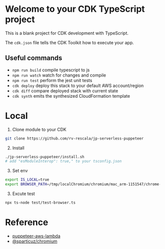 # Welcome to your CDK TypeScript project

This is a blank project for CDK development with TypeScript.

The `cdk.json` file tells the CDK Toolkit how to execute your app.

## Useful commands

* `npm run build`   compile typescript to js
* `npm run watch`   watch for changes and compile
* `npm run test`    perform the jest unit tests
* `cdk deploy`      deploy this stack to your default AWS account/region
* `cdk diff`        compare deployed stack with current state
* `cdk synth`       emits the synthesized CloudFormation template

# Local

1. Clone module to your CDK

```bash
git clone https://github.com/rv-rescala/jp-serverless-puppeteer
```

2. Install

```bash
./jp-serverless-puppeteer/install.sh
# add "esModuleInterop": true," to your tsconfig.json
```

3. Set env
```bash
export IS_LOCAL=true    
export BROWSER_PATH=/tmp/localChromium/chromium/mac_arm-1151547/chrome-mac/Chromium.app/Contents/MacOS/Chromium # chack your path
```

3. Excute test
```bash
npx ts-node test/test-browser.ts
```

# Reference
- [puppeteer-aws-lambda](https://www.cloudtechsimplified.com/puppeteer-aws-lambda/)
- [@sparticuz/chromium](https://github.com/Sparticuz/chromium)
